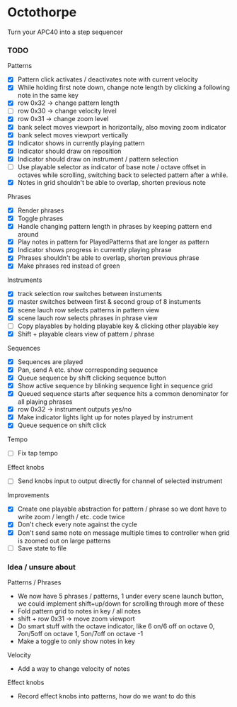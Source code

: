 
# Octothorpe

Turn your APC40 into a step sequencer


### TODO 
Patterns
- [X] Pattern click activates / deactivates note with current velocity
- [X] While holding first note down, change note length by clicking a following note in the same key
- [X] row 0x32 -> change pattern length
- [ ] row 0x30 -> change velocity level
- [X] row 0x31 -> change zoom level
- [X] bank select moves viewport in horizontally, also moving zoom indicator
- [X] bank select moves viewport vertically
- [X] Indicator shows in currently playing pattern
- [X] Indicator should draw on reposition
- [X] Indicator should draw on instrument / pattern selection
- [ ] Use playable selector as indicator of base note / octave offset in octaves while scrolling, switching back to selected pattern after a while. 
- [X] Notes in grid shouldn't be able to overlap, shorten previous note

Phrases
- [X] Render phrases
- [X] Toggle phrases
- [X] Handle changing pattern length in phrases by keeping pattern end around
- [X] Play notes in pattern for PlayedPatterns that are longer as pattern
- [X] Indicator shows progress in currently playing phrase
- [X] Phrases shouldn't be able to overlap, shorten previous phrase
- [X] Make phrases red instead of green

Instruments
- [X] track selection row switches between instuments
- [X] master switches between first & second group of 8 instuments
- [X] scene lauch row selects patterns in pattern view
- [X] scene lauch row selects phrases in phrase view
- [ ] Copy playables by holding playable key & clicking other playable key
- [X] Shift + playable clears view of pattern / phrase

Sequences
- [X] Sequences are played
- [X] Pan, send A etc. show corresponding sequence
- [X] Queue sequence by shift clicking sequence button
- [X] Show active sequence by blinking sequence light in sequence grid
- [X] Queued sequence starts after sequence hits a common denominator for all playing phrases
- [X] row 0x32 -> instrument outputs yes/no
- [X] Make indicator lights light up for notes played by instrument
- [X] Queue sequence on shift click

Tempo
- [ ] Fix tap tempo

Effect knobs
- [ ] Send knobs input to output directly for channel of selected instrument

Improvements
- [X] Create one playable abstraction for pattern / phrase so we dont have to write zoom / length / etc. code twice
- [X] Don't check every note against the cycle
- [X] Don't send same note on message multiple times to controller when grid is zoomed out on large patterns
- [ ] Save state to file

### Idea / unsure about
Patterns / Phrases
- We now have 5 phrases / patterns, 1 under every scene launch button, we could implement shift+up/down for scrolling through more of these
- Fold pattern grid to notes in key / all notes
- shift + row 0x31 -> move zoom viewport
- Do smart stuff with the octave indicator, like 6 on/6 off on octave 0, 7on/5off on octave 1, 5on/7off on octave -1
- Make a toggle to only show notes in key

Velocity
- Add a way to change velocity of notes

Effect knobs
- Record effect knobs into patterns, how do we want to do this
